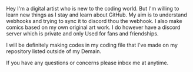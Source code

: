 Hey I'm a digital artist who is new to the coding world. But I'm willing to learn new things as I stay and learn about GitHub. My aim is to understand webhooks and trying to sync it to discord thou the webhook. I also make comics based on my own original art work. I do however have a discord server which is private and only
Used for fans and friendships.

I will be definitely making codes in my coding file that I've made on my repository listed outside of my
Demain. 

If you have any questions or concerns please inbox me at anytime. 

<!---
RainaCrystalStar/RainaCrystalStar is a ✨ special ✨ repository because its `README.md` (this file) appears on your GitHub profile.
You can click the Preview link to take a look at your changes.
--->
